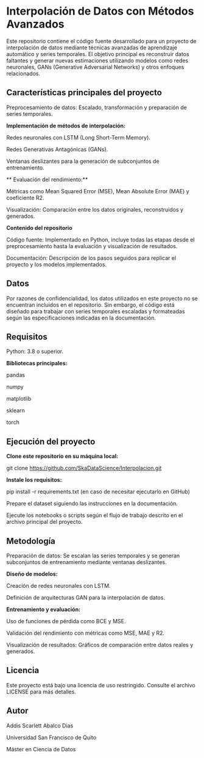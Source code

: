 # Interpolación de Datos con Métodos Avanzados

Este repositorio contiene el código fuente desarrollado para un proyecto de interpolación de datos mediante técnicas avanzadas de aprendizaje automático y series temporales. El objetivo principal es reconstruir datos faltantes y generar nuevas estimaciones utilizando modelos como redes neuronales, GANs (Generative Adversarial Networks) y otros enfoques relacionados.

## Características principales del proyecto

Preprocesamiento de datos: Escalado, transformación y preparación de series temporales.

**Implementación de métodos de interpolación:**

Redes neuronales con LSTM (Long Short-Term Memory).

Redes Generativas Antagónicas (GANs).

Ventanas deslizantes para la generación de subconjuntos de entrenamiento.

** Evaluación del rendimiento:**

Métricas como Mean Squared Error (MSE), Mean Absolute Error (MAE) y coeficiente R2.

Visualización: Comparación entre los datos originales, reconstruidos y generados.

**Contenido del repositorio**

Código fuente: Implementado en Python, incluye todas las etapas desde el preprocesamiento hasta la evaluación y visualización de resultados.

Documentación: Descripción de los pasos seguidos para replicar el proyecto y los modelos implementados.

## Datos

Por razones de confidencialidad, los datos utilizados en este proyecto no se encuentran incluidos en el repositorio. Sin embargo, el código está diseñado para trabajar con series temporales escaladas y formateadas según las especificaciones indicadas en la documentación.

## Requisitos

Python: 3.8 o superior.

**Bibliotecas principales:**

pandas

numpy

matplotlib

sklearn

torch

## Ejecución del proyecto

**Clone este repositorio en su máquina local:**

git clone https://github.com/SkaDataScience/Interpolacion.git

**Instale los requisitos:**

pip install -r requirements.txt (en caso de necesitar ejecutarlo en GitHub)

Prepare el dataset siguiendo las instrucciones en la documentación.

Ejecute los notebooks o scripts según el flujo de trabajo descrito en el archivo principal del proyecto.

## Metodología

Preparación de datos: Se escalan las series temporales y se generan subconjuntos de entrenamiento mediante ventanas deslizantes.

**Diseño de modelos:**

Creación de redes neuronales con LSTM.

Definición de arquitecturas GAN para la interpolación de datos.

**Entrenamiento y evaluación:**

Uso de funciones de pérdida como BCE y MSE.

Validación del rendimiento con métricas como MSE, MAE y R2.

Visualización de resultados: Gráficos de comparación entre datos reales y generados.


## Licencia

Este proyecto está bajo una licencia de uso restringido. Consulte el archivo LICENSE para más detalles.

## Autor

Addis Scarlett Abalco Dias

Universidad San Francisco de Quito

Máster en Ciencia de Datos
